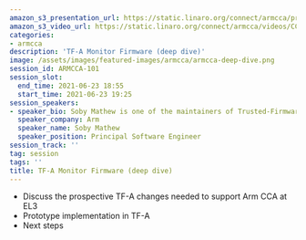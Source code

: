 ```yaml
---
amazon_s3_presentation_url: https://static.linaro.org/connect/armcca/presentations/CCATechEvent-210623-SM.pdf
amazon_s3_video_url: https://static.linaro.org/connect/armcca/videos/CCA-deep-dive.mp4
categories:
- armcca
description: 'TF-A Monitor Firmware (deep dive)'
image: /assets/images/featured-images/armcca/armcca-deep-dive.png
session_id: ARMCCA-101
session_slot:
  end_time: 2021-06-23 18:55
  start_time: 2021-06-23 19:25
session_speakers:
- speaker_bio: Soby Mathew is one of the maintainers of Trusted-Firmware-A (TF-A) open governance project on Trustedfirmware.org and has been involved with the project since 2014. Currently he is leading the Architecture and development for Arm CCA within Trusted Firmware-A.
  speaker_company: Arm
  speaker_name: Soby Mathew
  speaker_position: Principal Software Engineer
session_track: ''
tag: session
tags: ''
title: TF-A Monitor Firmware (deep dive)
---
```

- Discuss the prospective TF-A changes needed to support Arm CCA at EL3
- Prototype implementation in TF-A
- Next steps